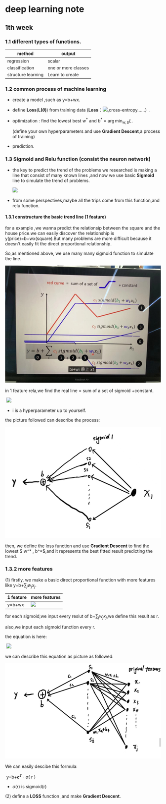 # deep learning note



## 1th week

### 1.1 different types of functions.  

| method             | output              |
| ------------------ | ------------------- |
| regression         | scalar              |
| classification     | one or more classes |
| structure learning | Learn to create     |



### 1.2 common process of machine learning 

- create a model ,such as y=b+wx.

- define **Loss**(**L($\theta$)**) from training data (**Loss**：![](https://latex.codecogs.com/svg.latex?\color{white}|y-\hat{y}|,(y-\hat{y})^2),cross-entropy......）.

- optimization : find the lowest best $w^*$ and $b^*$ = $\arg\min_{w,b}L$.

   (define your own hyperparameters and use **Gradient Descent**,a process of training)

- prediction.	



### 1.3 Sigmoid and Relu function (consist the neuron network)

- the key to predict the trend of  the problems we researched is making a line that consist of many known lines ,and now we use basic **Sigmoid** line to simulate the trend of problems.

	![](https://latex.codecogs.com/svg.latex?\color{white}sigmoid:y=c\frac{1}{1+e^-(b+wx)})
	

- from some perspectives,maybe all the trips come from this function,and relu function.

#### 1.3.1 constructure the basic trend line (1 feature)

for a example ,we wanna predict the relationsip between  the square  and the house price.we can easily discover the relationship is y(price)=b+wx(square).But many problems are more difficult because it doesn't easily fit the direct proportional relationship.

So,as mentioned above, we use many many sigmoid function to simulate the line.

![WechatIMG125](/picture/1week/WechatIMG125.jpg)

in 1 feature rela,we find  the real line = sum of a set of sigmoid +constant.

​               ![](https://latex.codecogs.com/svg.latex?\color{white}y=b+\sum_{i}sigmoid(b_i+w_ix_1))

- i is a hyperparameter up to yourself.

the picture followed can describe the process:

![WechatIMG126](/picture/1week/WechatIMG126.jpg)

then, we define the loss function and use **Gradient Descent** to find the lowest $ w^* , b^*$,and it represents the best fitted result predicting the trend.



### 1.3.2 more features

(1) firstly, we make a basic direct proportional function with more features like y=b+$\sum_j w_j x_j$.

| 1 feature | more features        |
| --------- | -------------------- |
| y=b+wx    | ![](https://latex.codecogs.com/svg.latex?\color{white}y=b+$\sum_jw_jx_j) |

for each sigmoid,we input every reslut of b+$\sum_j w_j x_j$,we define this result as r.

also,we input each sigmoid function every r.

the equation is here:

​                                ![](https://latex.codecogs.com/svg.latex?\color{white}y=b+\sum_{i}c_isigmoid(b_j+\sum_{j}w_{ij}x_j))

we can describe this equation as picture as followed:

![WechatIMG127](/picture/1week/WechatIMG127.jpg)

We can easily descibe this formula:

​                                             y=b+**$c^T$** · $\sigma$( r )

- $\sigma(r)$ is sigmoid(r)



(2) define a **LOSS** function ,and make **Gradient Descent**.



